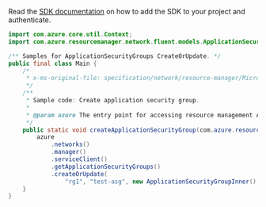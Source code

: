 Read the [SDK documentation](https://github.com/Azure/azure-sdk-for-java/blob/azure-resourcemanager_2.10.0/sdk/resourcemanager/azure-resourcemanager/README.md) on how to add the SDK to your project and authenticate.

```java
import com.azure.core.util.Context;
import com.azure.resourcemanager.network.fluent.models.ApplicationSecurityGroupInner;

/** Samples for ApplicationSecurityGroups CreateOrUpdate. */
public final class Main {
    /*
     * x-ms-original-file: specification/network/resource-manager/Microsoft.Network/stable/2021-05-01/examples/ApplicationSecurityGroupCreate.json
     */
    /**
     * Sample code: Create application security group.
     *
     * @param azure The entry point for accessing resource management APIs in Azure.
     */
    public static void createApplicationSecurityGroup(com.azure.resourcemanager.AzureResourceManager azure) {
        azure
            .networks()
            .manager()
            .serviceClient()
            .getApplicationSecurityGroups()
            .createOrUpdate(
                "rg1", "test-asg", new ApplicationSecurityGroupInner().withLocation("westus"), Context.NONE);
    }
}
```
